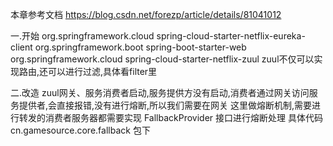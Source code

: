 本章参考文档
    https://blog.csdn.net/forezp/article/details/81041012
    
一.开始
    <dependencies>
        <dependency>
            <groupId>org.springframework.cloud</groupId>
            <artifactId>spring-cloud-starter-netflix-eureka-client</artifactId>
        </dependency>
        <dependency>
            <groupId>org.springframework.boot</groupId>
            <artifactId>spring-boot-starter-web</artifactId>
        </dependency>
        <dependency>
            <groupId>org.springframework.cloud</groupId>
            <artifactId>spring-cloud-starter-netflix-zuul</artifactId>
        </dependency>
    </dependencies>
    zuul不仅可以实现路由,还可以进行过滤,具体看filter里
    
二.改造
    zuul网关、服务消费者启动,服务提供方没有启动,消费者通过网关访问服务提供者,会直接报错,没有进行熔断,所以我们需要在网关
    这里做熔断机制,需要进行转发的消费者服务器都需要实现 FallbackProvider 接口进行熔断处理
    具体代码  cn.gamesource.core.fallback 包下
  